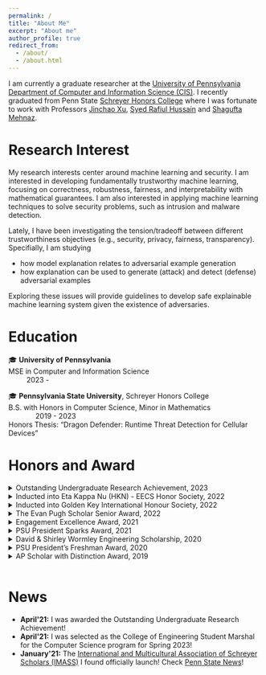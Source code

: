 ```yaml
---
permalink: /
title: "About Me"
excerpt: "About me"
author_profile: true
redirect_from: 
  - /about/
  - /about.html
---
```


I am currently a graduate researcher at the [University of Pennsylvania][UPenn] [Department of Computer and Information Science (CIS)][UPenn CIS]. I recently graduated from Penn State [Schreyer Honors College][SHC] where I was fortunate to work with Professors [Jinchao Xu][Jinchao Xu], [Syed Rafiul Hussain][Syed Rafiul Hussain] and [Shagufta Mehnaz][Shagufta Mehnaz].



# Research Interest
My research interests center around machine learning and security. I am interested in developing fundamentally trustworthy machine learning, focusing on correctness, robustness, fairness, and interpretability with mathematical guarantees. I am also interested in applying machine learning techniques to solve security problems, such as intrusion and malware detection.

Lately, I have been investigating the tension/tradeoff between different trustworthiness objectives (e.g., security, privacy, fairness, transparency). Specifially, I am studying

- how model explanation relates to adversarial example generation
- how explanation can be used to generate (attack) and detect (defense) adversarial examples

Exploring these issues will provide guidelines to develop safe explainable machine learning system given the existence of adversaries.



# Education

:mortar_board: **University of Pennsylvania** <br />
MSE in Computer and Information Science &emsp; &emsp; &emsp; &emsp; &emsp; &emsp; &emsp; &emsp; &emsp; &emsp; &emsp; &emsp; &emsp; &emsp; 2023 - 

:mortar_board: **Pennsylvania State University**, Schreyer Honors College <br />
B.S. with Honors in Computer Science, Minor in Mathematics &emsp; &emsp; &emsp; &emsp; &emsp; &emsp; &emsp; &emsp; 2019 - 2023 <br />
Honors Thesis: “Dragon Defender: Runtime Threat Detection for Cellular Devices”


# Honors and Award 

<details>
  <summary> Outstanding Undergraduate Research Achievement, 2023 </summary>
  This award recognizes an undergraduate researcher that has made an impact in their group and field. 
</details>

<details>
  <summary> Inducted into Eta Kappa Nu (HKN) - EECS Honor Society, 2022 </summary>
  To be added. 
</details>

<details>
  <summary> Inducted into Golden Key International Honour Society, 2022 </summary>
  To be added. 
</details>

<details>
  <summary> The Evan Pugh Scholar Senior Award, 2022 </summary>
  The Evan Pugh scholars are those juniors and seniors who are in the upper 0.5 percent of their respective classes and have completed at least 48 graded Penn State credits at the end of the fall semester of the academic year in which the award is given.
</details>

<details>
  <summary> Engagement Excellence Award, 2021 </summary>
  For Outstanding Demonstration of Personal Growth, Professional Readiness, and/or Community Impact from an Engaged Learning Experience.
</details>

<details>
  <summary> PSU President Sparks Award, 2021 </summary>
  This award is presented annually to those undergraduate degree candidates who have earned a 4.0 (A) cumulative grade-point average based on at least 36 graded Penn State credits completed by the end of the fall semester of the academic year in which the award is given.
</details>

<details>
  <summary> David & Shirley Wormley Engineering Scholarship, 2020 </summary>
  Awarded to undergraduate students in the College of Engineering who are working in research groups.
</details>


<details>
  <summary> PSU President’s Freshman Award, 2020 </summary>
  This award is presented annually to undergraduate degree candidates and degree-seeking provisional students who have earned a 4.0 (A) cumulative grade-point average based on at least 12 graded Penn State credits completed during their first semester of admission.
</details>


<details>
  <summary> AP Scholar with Distinction Award, 2019 </summary>
  Granted to students who receive an average score of at least 3.5 on all AP Exams taken, and scores of 3 or higher on five or more of these exams.
</details>

<br />

# News
- **April'21:** I was awarded the Outstanding Undergraduate Research Achievement!
- **April'21:** I was selected as the College of Engineering Student Marshal for the Computer Science program for Spring 2023!
- **January'21:** The [International and Multicultural Association of Schreyer Scholars (IMASS)][IMASS] I found officially launch! Check [Penn State News][IMASS News]!




[Link References]: #

[UPenn]: https://www.upenn.edu/
[UPenn CIS]: https://www.cis.upenn.edu/
[PSU]: https://www.psu.edu/
[SHC]: https://www.shc.psu.edu/
[Jinchao Xu]: https://www.personal.psu.edu/jxx1/
[Syed Rafiul Hussain]: https://syed-rafiul-hussain.github.io/
[Shagufta Mehnaz]: https://smehnaz.github.io/
[IMASS]: https://sites.psu.edu/psuimass/
[IMASS News]: https://www.psu.edu/news/schreyer-honors-college/story/new-student-organization-supports-multicultural-schreyer-scholars/
